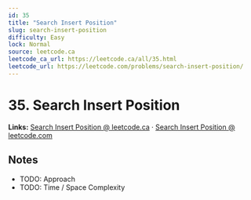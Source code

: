```yaml
--- 
id: 35
title: "Search Insert Position"
slug: search-insert-position
difficulty: Easy
lock: Normal
source: leetcode.ca
leetcode_ca_url: https://leetcode.ca/all/35.html
leetcode_url: https://leetcode.com/problems/search-insert-position/
---
```


# 35. Search Insert Position

**Links:** [Search Insert Position @ leetcode.ca](https://leetcode.ca/all/35.html) · [Search Insert Position @ leetcode.com](https://leetcode.com/problems/search-insert-position/)

## Notes
- TODO: Approach
- TODO: Time / Space Complexity
